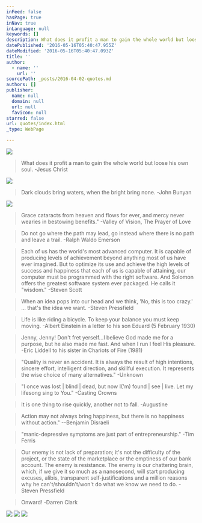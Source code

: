 ```yaml
---
inFeed: false
hasPage: true
inNav: true
inLanguage: null
keywords: []
description: What does it profit a man to gain the whole world but loose his own soul. -Jesus Christ
datePublished: '2016-05-16T05:40:47.955Z'
dateModified: '2016-05-16T05:40:47.093Z'
title: ''
author:
  - name: ''
    url: ''
sourcePath: _posts/2016-04-02-quotes.md
authors: []
publisher:
  name: null
  domain: null
  url: null
  favicon: null
starred: false
url: quotes/index.html
_type: WebPage

---
```

![](https://the-grid-user-content.s3-us-west-2.amazonaws.com/80246dd2-4108-4e9a-b36e-e8aa5de4c84a.jpg)

> What does it profit a man to gain the whole world but loose his own soul. -Jesus Christ

![](https://the-grid-user-content.s3-us-west-2.amazonaws.com/9fccc36d-02f8-4d25-a343-370d8546bdf9.jpg)

> Dark clouds bring waters, when the bright bring none. -John Bunyan

![](https://the-grid-user-content.s3-us-west-2.amazonaws.com/7daead5f-6aa4-4bf5-b80a-bd5225ef65a2.jpg)

> Grace cataracts from heaven and flows for ever, and mercy never wearies in bestowing benefits." -Valley of Vision, The Prayer of Love

> Do not go where the path may lead, go instead where there is no path and leave a trail. -Ralph Waldo Emerson

> Each of us has the world's most advanced computer. It is capable of producing levels of achievement beyond anything most of us have ever imagined. But to optimize its use and achieve the high levels of success and happiness that each of us is capable of attaining, our computer must be programmed with the right software. And Solomon offers the greatest software system ever packaged. He calls it "wisdom." -Steven Scott

> When an idea pops into our head and we think, 'No, this is too crazy.' ... that's the idea we want. -Steven Pressfield 

> Life is like riding a bicycle. To keep your balance you must keep moving. -Albert Einstein in a letter to his son Eduard (5 February 1930)

> Jenny, Jenny! Don't fret yerself...I believe God made me for a purpose, but he also made me fast. And when I run I feel His pleasure. -Eric Liddell to his sister in Chariots of Fire (1981)

> "Quality is never an accident. It is always the result of high intentions, sincere effort, intelligent direction, and skillful execution. It represents the wise choice of many alternatives." -Unknown

> "I once was lost | blind | dead, but now I('m) found | see | live. Let my lifesong sing to You." -Casting Crowns

> It is one thing to rise quickly, another not to fall. -Augustine 

> Action may not always bring happiness, but there is no happiness without action." --Benjamin Disraeli

> "manic-depressive symptoms are just part of entrepreneurship." -Tim Ferris

> Our enemy is not lack of preparation; it's not the difficulty of the project, or the state of the marketplace or the emptiness of our bank account. The enemy is resistance. The enemy is our chattering brain, which, if we give it so much as a nanosecond, will start producing excuses, alibis, transparent self-justifications and a million reasons why he can't/shouldn't/won't do what we know we need to do. -Steven Pressfield

> Onward! -Darren Clark

![](https://the-grid-user-content.s3-us-west-2.amazonaws.com/cf3d568c-6b00-435f-8556-a7ad61c84c90.jpg)
![](https://the-grid-user-content.s3-us-west-2.amazonaws.com/b3677e16-8c2e-4a56-b930-f09d11628cd1.jpg)
![](https://the-grid-user-content.s3-us-west-2.amazonaws.com/ab1f582d-56b8-4444-8f40-8fe609863b9b.jpg)
